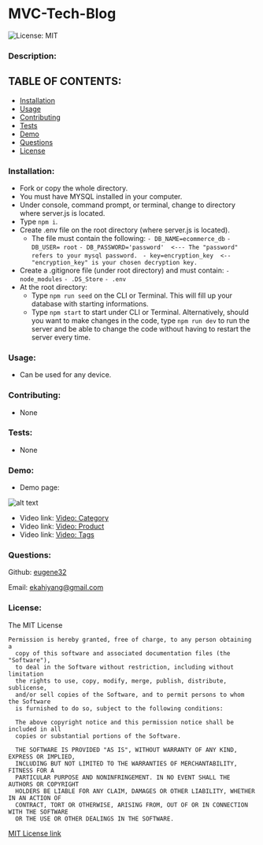 # MVC-Tech-Blog

![License: MIT](https://img.shields.io/badge/License-MIT-yellow.svg)

### Description:  



## TABLE OF CONTENTS:

* [Installation](#installation)
* [Usage](#usage)
* [Contributing](#contributing)
* [Tests](#tests)
* [Demo](#demo)                                                        
* [Questions](#questions)
* [License](#license)

### Installation:    
- Fork or copy the whole directory.
- You must have MYSQL installed in your computer.
- Under console, command prompt, or terminal, change to directory where server.js is located.
- Type `npm i`.
- Create .env file on the root directory (where server.js is located).
    - The file must contain the following:
       `- DB_NAME=ecommerce_db`
       `- DB_USER= root`
       `- DB_PASSWORD='password'  <--- The "password" refers to your mysql password. `
       `- key=encryption_key  <-- "encryption_key" is your chosen decryption key.`
- Create a .gitignore file (under root directory) and must contain:
     `- node_modules`
     `- .DS_Store`
     `- .env`
- At the root directory:
    - Type `npm run seed` on the CLI or Terminal.  This will fill up your database with starting informations.
    - Type `npm start` to start under CLI or Terminal. Alternatively, should you want to make changes in the code, type `npm run dev` to run the server and be able to change the code without having to restart the server every time.


### Usage:  
- Can be used for any device.

### Contributing:  
- None

### Tests:  
- None

### Demo:  
- Demo page: 

![alt text][logo]

[logo]: Assets/demo/demo-01.gif "E-commerce Back-End demo"

- Video link:  [Video: Category](https://drive.google.com/file/d/1q4l_tl_GvmR4kw3qaUc51PIPfPwQayCi/view)
- Video link:  [Video: Product](https://drive.google.com/file/d/1hqTTsaCguHt-DdhI8Zmisv2IqU8w9AHK/view)
- Video link:  [Video: Tags](https://drive.google.com/file/d/1c40iXHZ45Kkj3sPKb_8WqrphgNUqic63/view)

### Questions: 

Github:  [eugene32](https://github.com/eugene32)

Email:   [ekahiyang@gmail.com](mailto:ekahiyang@gmail.com)


### License:  
The MIT License

	Permission is hereby granted, free of charge, to any person obtaining a 
      copy of this software and associated documentation files (the "Software"), 
      to deal in the Software without restriction, including without limitation 
      the rights to use, copy, modify, merge, publish, distribute, sublicense, 
      and/or sell copies of the Software, and to permit persons to whom the Software 
      is furnished to do so, subject to the following conditions:

      The above copyright notice and this permission notice shall be included in all 
      copies or substantial portions of the Software.
      
      THE SOFTWARE IS PROVIDED "AS IS", WITHOUT WARRANTY OF ANY KIND, EXPRESS OR IMPLIED, 
      INCLUDING BUT NOT LIMITED TO THE WARRANTIES OF MERCHANTABILITY, FITNESS FOR A 
      PARTICULAR PURPOSE AND NONINFRINGEMENT. IN NO EVENT SHALL THE AUTHORS OR COPYRIGHT 
      HOLDERS BE LIABLE FOR ANY CLAIM, DAMAGES OR OTHER LIABILITY, WHETHER IN AN ACTION OF 
      CONTRACT, TORT OR OTHERWISE, ARISING FROM, OUT OF OR IN CONNECTION WITH THE SOFTWARE 
      OR THE USE OR OTHER DEALINGS IN THE SOFTWARE.

[MIT License link](https://opensource.org/licenses/MIT)
